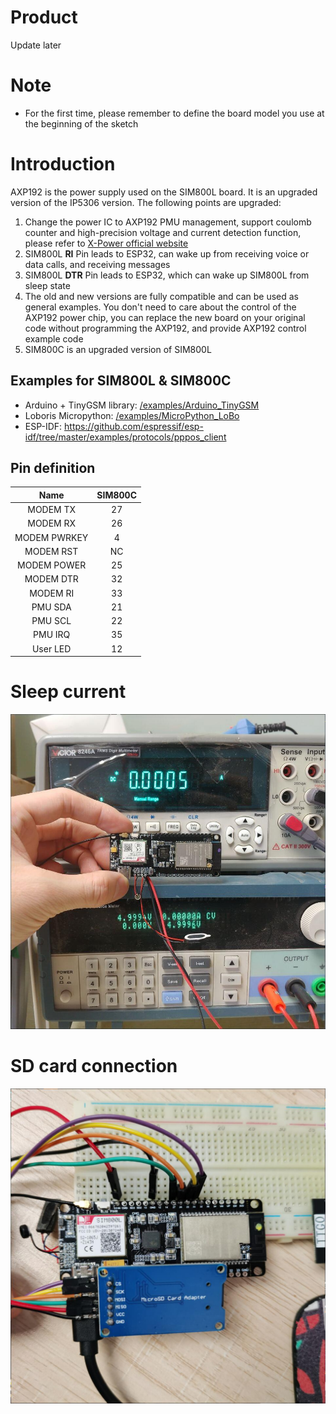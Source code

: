 # Product

Update later

# Note
- For the first time, please remember to define the board model you use at the beginning of the sketch


# Introduction
AXP192 is the power supply used on the SIM800L board. It is an upgraded version of the IP5306 version. The following points are upgraded:
1. Change the power IC to AXP192 PMU management, support coulomb counter and high-precision voltage and current detection function, please refer to [X-Power official website](http://www.x-powers.com/en.php/Info/product_detail/article_id/29)
2. SIM800L **RI** Pin leads to ESP32, can wake up from receiving voice or data calls, and receiving messages
3. SIM800L **DTR** Pin leads to ESP32, which can wake up SIM800L from sleep state
4. The old and new versions are fully compatible and can be used as general examples. You don't need to care about the control of the AXP192 power chip, you can replace the new board on your original code without programming the AXP192, and provide AXP192 control example code
5. SIM800C is an upgraded version of SIM800L

## Examples for SIM800L & SIM800C
- Arduino + TinyGSM library: [/examples/Arduino_TinyGSM](../examples/Arduino_TinyGSM)
- Loboris Micropython: [/examples/MicroPython_LoBo](../examples/MicroPython_LoBo)
- ESP-IDF: https://github.com/espressif/esp-idf/tree/master/examples/protocols/pppos_client



##  Pin definition
|     Name     | SIM800C |
| :----------: | :-----: |
|  MODEM  TX   |   27    |
|  MODEM  RX   |   26    |
| MODEM PWRKEY |    4    |
|  MODEM RST   |   NC    |
| MODEM POWER  |   25    |
|  MODEM DTR   |   32    |
|   MODEM RI   |   33    |
|   PMU SDA    |   21    |
|   PMU SCL    |   22    |
|   PMU IRQ    |   35    |
|   User LED   |   12    |


# Sleep current
![](../image/SIM800C_AXP192_SLEEP.jpg)

# SD card connection
![](../image/SIM800C-SD.jpg)
